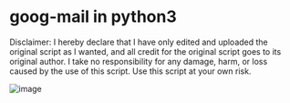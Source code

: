 # goog-mail in python3

Disclaimer: I hereby declare that I have only edited and uploaded the original script as I wanted, and all credit for the original script goes to its original author. I take no responsibility for any damage, harm, or loss caused by the use of this script. Use this script at your own risk.


![image](https://user-images.githubusercontent.com/66146701/222799133-d6fd8166-7ce5-4968-be37-e3deeb7ca7e0.png)
